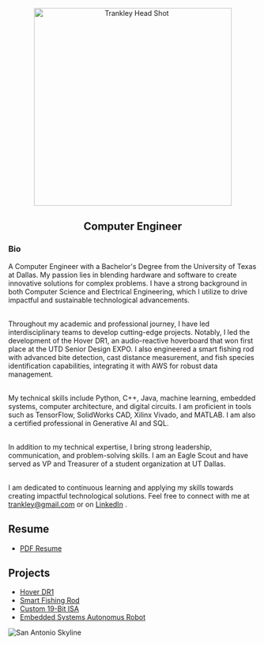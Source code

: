 <p align="center"><img alt="Trankley Head Shot" src="https://media.licdn.com/dms/image/C5603AQE7ywL7RZrFug/profile-displayphoto-shrink_800_800/0/1659469587140?e=1720051200&v=beta&t=-ZtvCRjtyLgi8VTgsFmxkFUIi4_Gf4PTcG8SKeuJN4s" width ="400">

<h2 align="center"> Computer Engineer </h2>

<h3>Bio</h3>

A Computer Engineer with a Bachelor's Degree from the University of Texas at Dallas. My passion lies in blending hardware and software to create innovative solutions for complex problems. I have a strong background in both Computer Science and Electrical Engineering, which I utilize to drive impactful and sustainable technological advancements.<br><br>

Throughout my academic and professional journey, I have led interdisciplinary teams to develop cutting-edge projects. Notably, I led the development of the Hover DR1, an audio-reactive hoverboard that won first place at the UTD Senior Design EXPO. I also engineered a smart fishing rod with advanced bite detection, cast distance measurement, and fish species identification capabilities, integrating it with AWS for robust data management.<br><br>

My technical skills include Python, C++, Java, machine learning, embedded systems, computer architecture, and digital circuits. I am proficient in tools such as TensorFlow, SolidWorks CAD, Xilinx Vivado, and MATLAB. I am also a certified professional in Generative AI and SQL.<br><br>

In addition to my technical expertise, I bring strong leadership, communication, and problem-solving skills. I am an Eagle Scout and have served as VP and Treasurer of a student organization at UT Dallas.<br><br>

I am dedicated to continuous learning and applying my skills towards creating impactful technological solutions. Feel free to connect with me at trankley@gmail.com or on <a href="https://www.linkedin.com/in/trankley/">LinkedIn</a> .

<h2>Resume</h2>
<ul>
  <li><a href="https://trankley.github.io/Resume/Trankley_Resume.pdf">PDF Resume</a></li>
</ul>

<h2>Projects</h2>

<ul>
<li><a href="https://trankley.github.io/academic/capstone">Hover DR1</a></li>
<li><a href="https://trankley.github.io/academic/Smart_Fishing_Rod">Smart Fishing Rod</a></li>
<li><a href="https://trankley.github.io/academic/19_Bit_ISA">Custom 19-Bit ISA</a></li>
<li><a href="https://trankley.github.io/academic/StevenTheRobot">Embedded Systems Autonomus Robot</a></li>
</ul>

<img alt="San Antonio Skyline" src="https://www.beecreekphoto.com/images/xl/san-antonio-skyline-twilight-pano-D85_2913.jpg">
